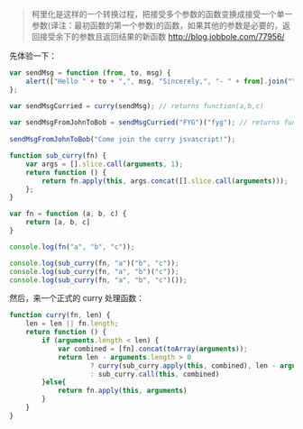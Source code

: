 
> 柯里化是这样的一个转换过程，把接受多个参数的函数变换成接受一个单一参数(译注：最初函数的第一个参数)的函数，如果其他的参数是必要的，返回接受余下的参数且返回结果的新函数
> http://blog.jobbole.com/77956/

先体验一下：

```javascript
var sendMsg = function (from, to, msg) {
    alert(["Hello " + to + ",", msg, "Sincerely,", "- " + from].join("\n"));
};

var sendMsgCurried = curry(sendMsg); // returns function(a,b,c)
 
var sendMsgFromJohnToBob = sendMsgCurried("FYG")("fyg"); // returns function(c)
 
sendMsgFromJohnToBob("Come join the curry jsvascript!"); 
```



```javascript
function sub_curry(fn) {
    var args = [].slice.call(arguments, 1);
    return function () {
        return fn.apply(this, args.concat([].slice.call(arguments)));
    };
}

var fn = function (a, b, c) {
    return [a, b, c]
}

console.log(fn("a", "b", "c"));

console.log(sub_curry(fn, "a")("b", "c"));
console.log(sub_curry(fn, "a", "b")("c"));
console.log(sub_curry(fn, "a", "b", "c")());
```

然后，来一个正式的 curry 处理函数：
```javascript
function curry(fn, len) {
    len = len || fn.length;
    return function () {
        if (arguments.length < len) {
            var combined = [fn].concat(toArray(arguments));
            return len - arguments.length > 0
                    ? curry(sub_curry.apply(this, combined), len - arguments.length)
                    : sub_curry.call(this, combined)
        }else{
            return fn.apply(this, arguments)
        }
    }
}
```
